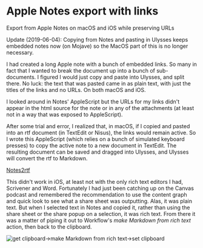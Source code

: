 # Apple Notes export with links
Export from Apple Notes on macOS and iOS while preserving URLs 

Update (2019-06-04): Copying from Notes and pasting in Ulysses keeps embedded notes now (on Mojave) so the MacOS part of this is no longer necessary.

I had created a long Apple note with a bunch of embedded links.  So many in fact that I wanted to break the document up into a bunch of sub-documents.  I figured I would just copy and paste into Ulysses, and split there.  No luck: the text that was pasted came in as plain text, with just the titles of the links and no URLs.  On both macOS and iOS.

I looked around in Notes' AppleScript but the URLs for my links didn't appear in the html source for the note or in any of the attachments (at least not in a way that was exposed to AppleScript).

After some trial and error, I realized that, in macOS, if I copied and pasted into an rtf document (in TextEdit or Nisus), the links would remain active. So I wrote this AppleScript (which relies on a bunch of simulated keyboard presses) to copy the active note to a new document in TextEdit.  The resulting document can be saved and dragged into Ulysses, and Ulysses will convert the rtf to Markdown.

[Notes2rtf](https://github.com/derickfay/Apple-Notes-export-with-links/blob/master/Notes2rtf.applescript)

This didn't work in iOS, at least not with the only rich text editors I had, Scrivener and Word. Fortunately I had just been catching up on the Canvas podcast and remembered the recommendation to use the content graph and quick look to see what a share sheet was outputting.  Alas, it was plain text. But when I selected text in Notes and copied it, rather than using the share sheet or the share popup on a selection, it was rich text. From there it was a matter of piping it out to Workflow's *make Markdown from rich text* action, then back to the clipboard.

![get clipboard->make Markdown from rich text->set clipboard](https://github.com/derickfay/Apple-Notes-export-with-links/blob/master/IMG_6248.png)
